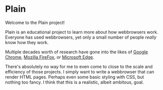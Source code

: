 # Plain
Welcome to the Plain project!

Plain is an educational project to learn more about how webbrowsers work.
Everyone has used webbrowsers, yet only a small number of people *really* know how they work.

Multiple decades worth of research have gone into the likes of [Google Chrome](https://www.google.com/chrome/), [Mozilla FireFox](https://www.mozilla.org/en-US/firefox/), or [Microsoft Edge](https://www.microsoft.com/en-us/edge).

There's absolutely no way for me to even come to close to the scale and efficiency of those projects. I simply want to write a webbrowser that can render HTML pages. Perhaps even some basic styling with CSS, but nothing too fancy. I think that this is a realistic, albeit ambitous, goal.
